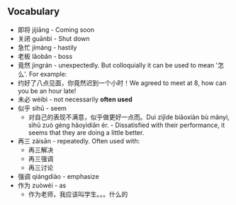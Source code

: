 
## Vocabulary

- 即将 jíjiāng - Coming soon
- 关闭 guānbì - Shut down
- 急忙 jímáng - hastily
- 老板 lǎobǎn - boss
- 竟然 jìngrán - unexpectedly. But colloquially it can be used to mean '怎么'. For example:
- 约好了八点见面，你竟然迟到一个小时！We agreed to meet at 8, how can you be an hour late!
- 未必 wèibì - not necessarily **often used**
- 似乎 sìhū - seem
    - 对自己的表现不满意，似乎做更好一点而。Duì zìjǐde biǎoxiàn bù mǎnyì, sìhū zuò gèng hǎoyìdiǎn ér. - Dissatisfied with their performance, it seems that they are doing a little better.
- 再三 zàisān - repeatedly. Often used with:
    - 再三解决
    - 再三强调
    - 再三讨论
- 强调 qiángdiào - emphasize
- 作为 zuòwéi - as
    - 作为老师，我应该叫学生。。。什么的